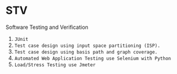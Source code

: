 # STV
 Software Testing and Verification
 1. `JUnit`
 2. `Test case design using input space partitioning (ISP). `
 3. `Test case design using basis path and graph coverage.`
 4. `Automated Web Application Testing use Selenium with Python`
 5. `Load/Stress Testing use Jmeter`
